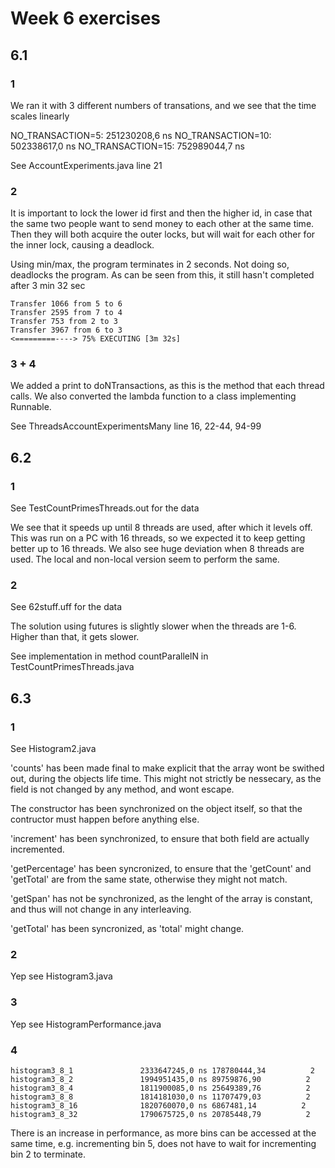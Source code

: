 # Week 6 exercises

## 6.1

### 1

We ran it with 3 different numbers of transations, and we see that the time scales linearly

NO_TRANSACTION=5: 251230208,6 ns
NO_TRANSACTION=10: 502338617,0 ns
NO_TRANSACTION=15: 752989044,7 ns

See AccountExperiments.java line 21

### 2

It is important to lock the lower id first and then the higher id, in case that the same two people want to send money to each other at the same time. Then they will both acquire the outer locks, but will wait for each other for the inner lock, causing a deadlock.

Using min/max, the program terminates in 2 seconds. Not doing so, deadlocks the program. As can be seen from this, it still hasn't completed after 3 min 32 sec
```
Transfer 1066 from 5 to 6
Transfer 2595 from 7 to 4
Transfer 753 from 2 to 3
Transfer 3967 from 6 to 3
<=========----> 75% EXECUTING [3m 32s]
```

### 3 + 4

We added a print to doNTransactions, as this is the method that each thread calls. We also converted the lambda function to a class implementing Runnable.

See ThreadsAccountExperimentsMany line 16, 22-44, 94-99

## 6.2

### 1

See TestCountPrimesThreads.out for the data

We see that it speeds up until 8 threads are used, after which it levels off. This was run on a PC with 16 threads, so we expected it to keep getting better up to 16 threads. We also see huge deviation when 8 threads are used. The local and non-local version seem to perform the same.

### 2

See 62stuff.uff for the data

The solution using futures is slightly slower when the threads are 1-6. Higher than that, it gets slower.

See implementation in method countParallelN in TestCountPrimesThreads.java


## 6.3

### 1

See Histogram2.java

'counts' has been made final to make explicit that the array wont be swithed out, during the objects life time. This might not strictly be nessecary, as the field is not changed by any method, and wont escape.

The constructor has been synchronized on the object itself, so that the contructor must happen before anything else.

'increment' has been synchronized, to ensure that both field are actually incremented.

'getPercentage' has been syncronized, to ensure that the 'getCount' and 'getTotal' are from the same state, otherwise they might not match.

'getSpan' has not be synchronized, as the lenght of the array is constant, and thus will not change in any interleaving.

'getTotal' has been syncronized, as 'total' might change.

### 2

Yep see Histogram3.java

### 3

Yep see HistogramPerformance.java

### 4

```
histogram3_8_1               2333647245,0 ns 178780444,34          2
histogram3_8_2               1994951435,0 ns 89759876,90          2
histogram3_8_4               1811900085,0 ns 25649389,76          2
histogram3_8_8               1814181030,0 ns 11707479,03          2
histogram3_8_16              1820760070,0 ns 6867481,14          2
histogram3_8_32              1790675725,0 ns 20785448,79          2
```

There is an increase in performance, as more bins can be accessed at the same time, e.g. incrementing bin 5, does not have to wait for incrementing bin 2 to terminate.